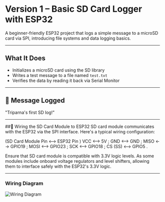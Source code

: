 # Version 1 – Basic SD Card Logger with ESP32
A beginner-friendly ESP32 project that logs a simple message to a microSD card via SPI, introducing file systems and data logging basics.

----

##   What It Does

- Initializes a microSD card using the SD library
- Writes a test message to a file named `test.txt`
- Verifies the data by reading it back via Serial Monitor

----

## 🧾 Message Logged
"Triparna's first SD log!"

---
##🔌 Wiring the SD Card Module to ESP32
SD card module communicates with the ESP32 via the SPI interface. Here's a typical wiring configuration:

(SD Card Module Pin <--> 	ESP32 Pin )
      VCC	       <-->       5V ;
      GND          <-->  	GND ;
      MISO         <--> 	GPIO19 ;
      MOSI	       <-->   GPIO23 ;
      SCK          <-->   GPIO18  ;
      CS (SS)	 <-->   GPIO5 .

Ensure that SD card module is compatible with 3.3V logic levels. As some modules include onboard voltage regulators and level shifters, allowing them to interface safely with the ESP32's 3.3V logic.

------
 ### Wiring Diagram
![Wiring Diagram](wiring.png)

